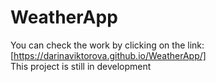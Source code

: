 # WeatherApp
You can check the work by clicking on the link: [https://darinaviktorova.github.io/WeatherApp/] <br/>
This project is still in development
